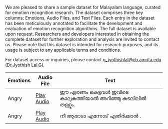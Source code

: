 We are pleased to share a sample dataset for Malayalam language, curated for emotion recognition research. The dataset comprises three key columns: Emotions, Audio Files, and Text Files. Each entry in the dataset has been meticulously annotated to facilitate the development and evaluation of emotion recognition algorithms. The full dataset is available upon request. Researchers and developers interested in obtaining the complete dataset for further exploration and analysis are invited to contact us. Please note that this dataset is intended for research purposes, and its usage is subject to any applicable terms and conditions.

For dataset access or inquiries, please contact g_jyothishlal@cb.amrita.edu (Dr.Jyothish Lal.G).

|Emotions | Audio File | Text |
|---------|------------|------|
|Angry| [Play Audio](https://github.com/AKA-18/Enhancing-Emotion-Recognition-in-Low-Resource-Languages-A-Multimodal-Approach/assets/101402724/d5a10d39-301c-4a7b-86ff-2afb84a0cfcc) | ഈ എരണം കെട്ടവൾ ഇവിടെ കാലുകുത്തിയാൽ അറിഞ്ഞു കടലിലിൽ തള്ളും. |
|Angry| [Play Audio](https://github.com/AKA-18/Enhancing-Emotion-Recognition-in-Low-Resource-Languages-A-Multimodal-Approach/assets/101402724/8e347a56-6b2a-4315-a82e-4ae0ef9b9431) | നീ ആരാടാ എന്നോട് എതിർക്കാൻ . |





